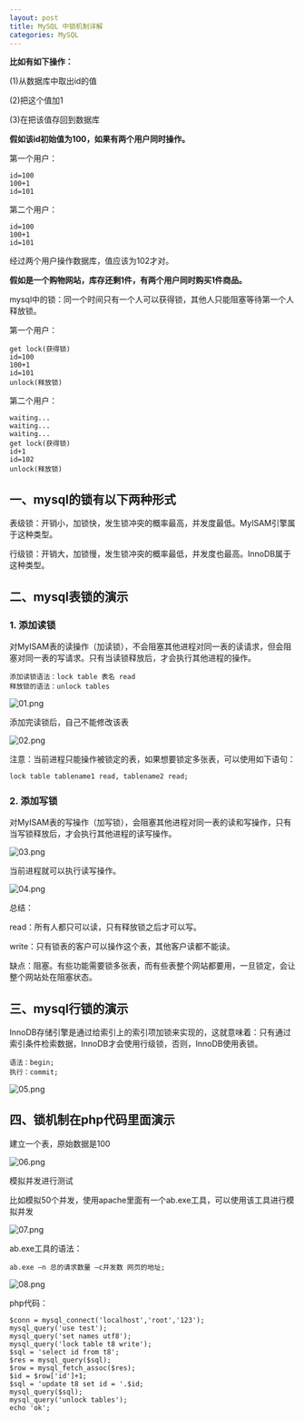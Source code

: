 ```yaml
---
layout: post
title: MySQL 中锁机制详解
categories: MySQL
---
```


**比如有如下操作：**

(1)从数据库中取出id的值

(2)把这个值加1

(3)在把该值存回到数据库

**假如该id初始值为100，如果有两个用户同时操作。**

第一个用户：

```
id=100
100+1
id=101
```

第二个用户：

```
id=100
100+1
id=101
```

经过两个用户操作数据库，值应该为102才对。

**假如是一个购物网站，库存还剩1件，有两个用户同时购买1件商品。**

mysql中的锁：同一个时间只有一个人可以获得锁，其他人只能阻塞等待第一个人释放锁。

第一个用户：

```
get lock(获得锁)
id=100
100+1
id=101
unlock(释放锁)
```

第二个用户：

```
waiting...
waiting...
waiting...
get lock(获得锁)
id+1
id=102
unlock(释放锁)
```

## 一、mysql的锁有以下两种形式

表级锁：开销小，加锁快，发生锁冲突的概率最高，并发度最低。MyISAM引擎属于这种类型。

行级锁：开销大，加锁慢，发生锁冲突的概率最低，并发度也最高。InnoDB属于这种类型。

## 二、mysql表锁的演示

### 1. 添加读锁

对MyISAM表的读操作（加读锁），不会阻塞其他进程对同一表的读请求，但会阻塞对同一表的写请求。只有当读锁释放后，才会执行其他进程的操作。

```
添加读锁语法：lock table 表名 read
释放锁的语法：unlock tables
```

![01.png](/static/images/2017/03/14/01.png)

添加完读锁后，自己不能修改该表

![02.png](/static/images/2017/03/14/02.png)

注意：当前进程只能操作被锁定的表，如果想要锁定多张表，可以使用如下语句：

```
lock table tablename1 read, tablename2 read;
```

### 2. 添加写锁

对MyISAM表的写操作（加写锁），会阻塞其他进程对同一表的读和写操作，只有当写锁释放后，才会执行其他进程的读写操作。

![03.png](/static/images/2017/03/14/03.png)

当前进程就可以执行读写操作。

![04.png](/static/images/2017/03/14/04.png)

总结：

read：所有人都只可以读，只有释放锁之后才可以写。

write：只有锁表的客户可以操作这个表，其他客户读都不能读。

缺点：阻塞。有些功能需要锁多张表，而有些表整个网站都要用，一旦锁定，会让整个网站处在阻塞状态。

## 三、mysql行锁的演示

InnoDB存储引擎是通过给索引上的索引项加锁来实现的，这就意味着：只有通过索引条件检索数据，InnoDB才会使用行级锁，否则，InnoDB使用表锁。

```
语法：begin;
执行：commit;
```

![05.png](/static/images/2017/03/14/05.png)

## 四、锁机制在php代码里面演示

建立一个表，原始数据是100

![06.png](/static/images/2017/03/14/06.png)

模拟并发进行测试

比如模拟50个并发，使用apache里面有一个ab.exe工具，可以使用该工具进行模拟并发

![07.png](/static/images/2017/03/14/07.png)

ab.exe工具的语法：

```
ab.exe –n 总的请求数量 –c并发数 网页的地址;
```

![08.png](/static/images/2017/03/14/08.png)

php代码：

```
$conn = mysql_connect('localhost','root','123');
mysql_query('use test');
mysql_query('set names utf8');
mysql_query('lock table t8 write');
$sql = 'select id from t8';
$res = mysql_query($sql);
$row = mysql_fetch_assoc($res);
$id = $row['id']+1;
$sql = 'update t8 set id = '.$id;
mysql_query($sql);
mysql_query('unlock tables');
echo 'ok';
```